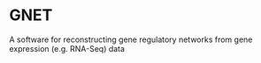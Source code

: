 # GNET
A software for reconstructing gene regulatory networks from gene expression (e.g. RNA-Seq) data
